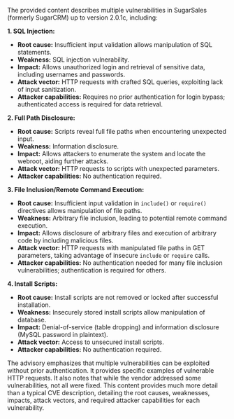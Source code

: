 The provided content describes multiple vulnerabilities in SugarSales (formerly SugarCRM) up to version 2.0.1c, including:

**1. SQL Injection:**
*   **Root cause:** Insufficient input validation allows manipulation of SQL statements.
*   **Weakness:** SQL injection vulnerability.
*  **Impact:** Allows unauthorized login and retrieval of sensitive data, including usernames and passwords.
*   **Attack vector:** HTTP requests with crafted SQL queries, exploiting lack of input sanitization.
*   **Attacker capabilities:** Requires no prior authentication for login bypass; authenticated access is required for data retrieval.

**2. Full Path Disclosure:**
*   **Root cause:** Scripts reveal full file paths when encountering unexpected input.
*   **Weakness:** Information disclosure.
*  **Impact:** Allows attackers to enumerate the system and locate the webroot, aiding further attacks.
*   **Attack vector:** HTTP requests to scripts with unexpected parameters.
*   **Attacker capabilities:** No authentication required.

**3. File Inclusion/Remote Command Execution:**
*   **Root cause:**  Insufficient input validation in `include()` or `require()` directives allows manipulation of file paths.
*   **Weakness:**  Arbitrary file inclusion, leading to potential remote command execution.
*   **Impact:**  Allows disclosure of arbitrary files and execution of arbitrary code by including malicious files.
*   **Attack vector:** HTTP requests with manipulated file paths in GET parameters, taking advantage of insecure `include` or `require` calls.
*  **Attacker capabilities:** No authentication needed for many file inclusion vulnerabilities; authentication is required for others.

**4. Install Scripts:**
*   **Root cause:**  Install scripts are not removed or locked after successful installation.
*  **Weakness:**  Insecurely stored install scripts allow manipulation of database.
*   **Impact:** Denial-of-service (table dropping) and information disclosure (MySQL password in plaintext).
*   **Attack vector:** Access to unsecured install scripts.
*   **Attacker capabilities:** No authentication required.

The advisory emphasizes that multiple vulnerabilities can be exploited without prior authentication. It provides specific examples of vulnerable HTTP requests. It also notes that while the vendor addressed some vulnerabilities, not all were fixed.
This content provides much more detail than a typical CVE description, detailing the root causes, weaknesses, impacts, attack vectors, and required attacker capabilities for each vulnerability.